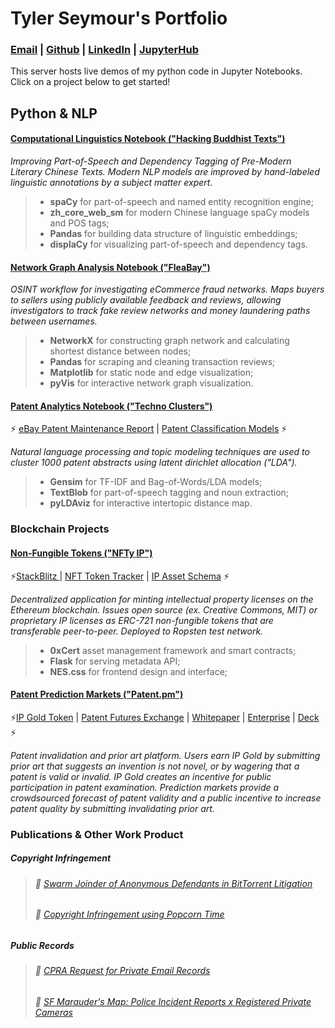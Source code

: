 # Tyler Seymour's Portfolio

### [Email](tylerseymour@protonmail.com) | [Github](https://github.com/tyler-seymour) | [LinkedIn](https://linkedin.com/in/tylerseymour1/) | [JupyterHub](https://tylerseymour.pw)

This server hosts live demos of my python code in Jupyter Notebooks. Click on a project below to get started!

## Python & NLP

#### [Computational Linguistics Notebook ("Hacking Buddhist Texts")](./Computational-Linguistics_Chinese-NLP-Pandas-SpaCy-ZH.ipynb)
*Improving Part-of-Speech and Dependency Tagging of Pre-Modern Literary Chinese Texts. Modern NLP models are improved by hand-labeled linguistic annotations by a subject matter expert.*
> - **spaCy** for part-of-speech and named entity recognition engine;
> - **zh_core_web_sm** for modern Chinese language spaCy models and POS tags;  
> - **Pandas** for building data structure of linguistic embeddings;
> - **displaCy** for visualizing part-of-speech and dependency tags.  

#### [Network Graph Analysis Notebook ("FleaBay")](./FleaBay_OSINT-Fraud-Pandas-NetworkX.ipynb)
*OSINT workflow for investigating eCommerce fraud networks. Maps buyers to sellers using publicly available feedback and reviews, allowing investigators to track fake review networks and money laundering paths between usernames.*
> - **NetworkX** for constructing graph network and calculating shortest distance between nodes;
> - **Pandas** for scraping and cleaning transaction reviews;
> - **Matplotlib** for static node and edge visualization;
> - **pyVis** for interactive network graph visualization. 

#### [Patent Analytics Notebook ("Techno Clusters")](./Patent-Analytics_Topic-Modeling-Gensim-TextBlob.ipynb)

⚡️ [eBay Patent Maintenance Report](./publications/eBay-Predictive-Patent-Maintenance-Report.docx) | [Patent Classification Models](./publications/Patent-Classifiers.pdf) ⚡️

*Natural language processing and topic modeling techniques are used to cluster 1000 patent abstracts using latent dirichlet allocation ("LDA").* 
> - **Gensim** for TF-IDF and Bag-of-Words/LDA models;
> - **TextBlob** for part-of-speech tagging and noun extraction;
> - **pyLDAviz** for interactive intertopic distance map. 

### Blockchain Projects
#### [Non-Fungible Tokens ("NFTy IP")](https://nftyip.stackblitz.io/) 
⚡️[StackBlitz ](https://stackblitz.com/edit/nftyip) | [NFT Token Tracker](https://ropsten.etherscan.io/address/0x302e107ffc476865dd2d01545b96957f104f5cfc) | [IP Asset Schema](./IPAssetMetadata.json) ⚡️

*Decentralized application for minting intellectual property licenses on the Ethereum blockchain. Issues open source (ex. Creative Commons, MIT) or proprietary IP licenses as ERC-721 non-fungible tokens that are transferable peer-to-peer. Deployed to Ropsten test network.*   
> - **0xCert** asset management framework and smart contracts;
> - **Flask** for serving metadata API;
> - **NES.css** for frontend design and interface;  

#### [Patent Prediction Markets ("Patent.pm")](https://tyler-seymour.github.io/ipx-homepage/) 
⚡️[IP Gold Token](https://etherscan.io/token/0xdd85758b29b80231549a09c0803260e59b48339c) | [Patent Futures Exchange](./publications/IPX-Patent-Futures-Brochure.pdf) | [Whitepaper](./publications/IPX-Patent-Futures.pdf) | [Enterprise](./publications/Enterprise-Prediction-Markets.pdf) | [Deck](./publications/Enterprise-Prediction-Market-Slides.pdf) ⚡️  

*Patent invalidation and prior art platform. Users earn IP Gold by submitting prior art that suggests an invention is not novel, or by wagering that a patent is valid or invalid. IP Gold creates an incentive for public participation in patent examination. Prediction markets provide a crowdsourced forecast of patent validity and a public incentive to increase patent quality by submitting invalidating prior art.* 

### Publications & Other Work Product

##### Copyright Infringement
> ###### 🚀 [Swarm Joinder of Anonymous Defendants in BitTorrent Litigation](./publications/Swarm-Joinder-BitTorrent-Litigation.docx)
> ###### 🚀 [Copyright Infringement using Popcorn Time](./publications/Popcorn-Time-Litigation.docx)

##### Public Records
> ###### 🚀 [CPRA Request for Private Email Records](./publications/California-Public-Records-Act-Request.pdf)
> ###### 🚀 [SF Marauder's Map: Police Incident Reports x Registered Private Cameras](https://tyler-seymour.github.io/SF-MauradersMap/)

